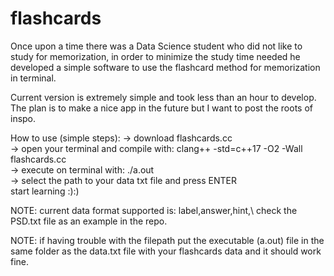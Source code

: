 # flashcards
Once upon a time there was a Data Science student who did not like to study for memorization, in order to minimize the study time needed he developed a simple software to use the flashcard method for memorization in terminal.

Current version is extremely simple and took less than an hour to develop. The plan is to make a nice app in the future but I want to post the roots of inspo.

How to use (simple steps):
-> download flashcards.cc\
-> open your terminal and compile with: clang++ -std=c++17 -O2 -Wall flashcards.cc\
-> execute on terminal with: ./a.out\
-> select the path to your data txt file and press ENTER\
start learning :):)

NOTE: current data format supported is: label,answer,hint,\ 
check the PSD.txt file as an example in the repo.

NOTE: if having trouble with the filepath put the executable (a.out) file in the same folder as the data.txt file with your flashcards data and it should work fine.

